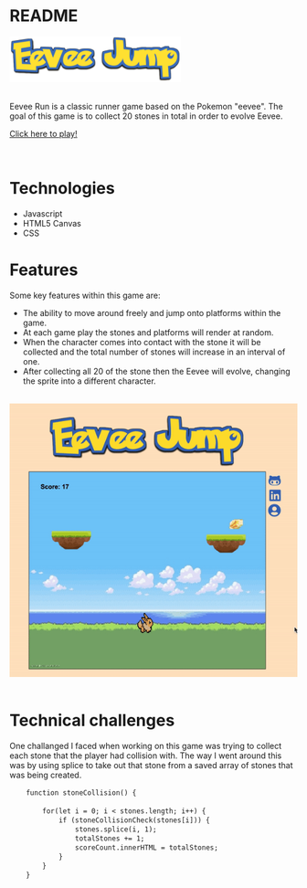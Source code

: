 # README

<img src="src/images/Eevee-Jump.png" width= 300px height=80px/>
<br/>
<br/>


Eevee Run is a classic runner game based on the Pokemon "eevee". The goal of this game is to collect 20 stones in total in order to evolve Eevee. 

[Click here to play!](https://tnizam.github.io/Eevee-Runner/)

<br/>

# Technologies 
- Javascript
- HTML5 Canvas
- CSS


# Features

Some key features within this game are:
* The ability to move around freely and jump onto platforms within the game.
* At each game play the stones and platforms will render at random.
* When the character comes into contact with the stone it will be collected and the total number of stones will increase in an interval of one.
* After collecting all 20 of the stone then the Eevee will evolve, changing the sprite into a different character.

<br/>
<img src="src/images/play.gif" />
<br/>
<br/>

# Technical challenges 

One challanged I faced when working on this game was trying to collect each stone that the player had collision with. The way I went around this was by using splice to take out that stone from a saved array of stones that was being created.

```
    function stoneCollision() {
        
        for(let i = 0; i < stones.length; i++) {
            if (stoneCollisionCheck(stones[i])) {
                stones.splice(i, 1);
                totalStones += 1;
                scoreCount.innerHTML = totalStones;
            }
        }
    }
```



